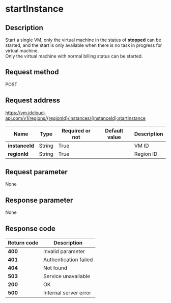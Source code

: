 # startInstance


## Description
Start a single VM, only the virtual machine in the status of <b>stopped</b> can be started, and the start is only available when there is no task in progress for virtual machine. <br>
Only the virtual machine with normal billing status can be started.


## Request method
POST

## Request address
https://vm.jdcloud-api.com/v1/regions/{regionId}/instances/{instanceId}:startInstance

|Name|Type|Required or not|Default value|Description|
|---|---|---|---|---|
|**instanceId**|String|True| |VM ID|
|**regionId**|String|True| |Region ID|

## Request parameter
None


## Response parameter
None


## Response code
|Return code|Description|
|---|---|
|**400**|Invalid parameter|
|**401**|Authentication failed|
|**404**|Not found|
|**503**|Service unavailable|
|**200**|OK|
|**500**|Internal server error|
